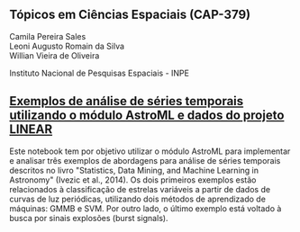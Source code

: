 ## Tópicos em Ciências Espaciais (CAP-379)

Camila Pereira Sales <br>
Leoni Augusto Romain da Silva <br>
Willian Vieira de Oliveira<br>

Instituto Nacional de Pesquisas Espaciais - INPE

## [**Exemplos de análise de séries temporais utilizando o módulo AstroML e dados do projeto LINEAR**](./Trabalho_CienciasEspaciais.ipynb)

Este notebook tem por objetivo utilizar o módulo AstroML para implementar e analisar três exemplos de abordagens para análise de séries temporais descritos no livro "Statistics, Data Mining, and Machine Learning in Astronomy" (Ivezic et al., 2014). Os dois primeiros exemplos estão relacionados à classificação de estrelas variáveis a partir de dados de curvas de luz periódicas, utilizando dois métodos de aprendizado de máquinas: GMMB e SVM. Por outro lado, o último exemplo está voltado à busca por sinais explosões (burst signals).
